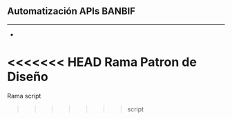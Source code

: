 ## Automatización APIs BANBIF
* **
* 
<<<<<<< HEAD
Rama Patron de Diseño
=======
Rama script
>>>>>>> script
